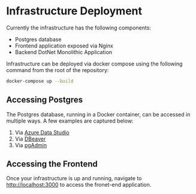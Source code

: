 # Infrastructure Deployment

Currently the infrastructure has the following components:
- Postgres database
- Frontend application exposed via Nginx
- Backend DotNet Monolithic Application

Infrastructure can be deployed via docker compose  using the following command from the root of the repository:

```sh
docker-compose up --build
```

## Accessing Postgres

The Postgres database, running in a Docker container, can be accessed in multiple ways. A few examples are captured below:

1. Via [Azure Data Studio](https://learn.microsoft.com/en-us/azure-data-studio/quickstart-postgres)
2. Via [DBeaver](https://dbeaver.io/)
3. Via [pgAdmin](https://www.pgadmin.org/)

## Accessing the Frontend

Once your infrastructure is up and running, navigate to <http://localhost:3000> to access the fronet-end application.